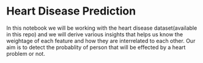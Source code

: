 # Heart Disease Prediction

In this notebook we will be working with the heart disease dataset(available in this repo) and we will derive various insights that helps us know the weightage of each feature and how they are interrelated to each other.
Our aim is to detect the probablity of person that will be effected by a heart problem or not.